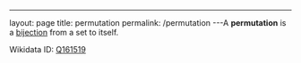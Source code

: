 ---
 layout: page
 title: permutation
 permalink: /permutation
---A **permutation** is a [bijection](https://defsmath.github.io/DefsMath/bijective) from a set to itself.

Wikidata ID: [Q161519](https://www.wikidata.org/wiki/Q161519)